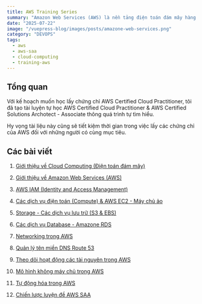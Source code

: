```yaml
---
title: AWS Training Series
summary: "Amazon Web Services (AWS) là nền tảng điện toán đám mây hàng đầu thế giới, cung cấp hơn 200 dịch vụ từ lưu trữ, tính toán, đến machine learning và bảo mật."
date: "2025-07-22"
image: "/vuepress-blog/images/posts/amazone-web-services.png"
category: "DEVOPS"
tags:
  - aws
  - aws-saa
  - cloud-computing
  - training-aws
---
```


## Tổng quan

Với kế hoạch muốn học lấy chứng chỉ AWS Certified Cloud Practitioner, tôi đã tạo tài luyện tự học AWS Certified Cloud Practitioner & AWS Certified Solutions Archotect - Associate thông quá trình tự tìm hiểu.

Hy vọng tài liệu này cũng sẽ tiết kiệm thời gian trong việc lấy các chứng chỉ của AWS đối với những người có cùng mục tiêu.

## Các bài viết

1. <a href="/vuepress-blog/blog-posts/hidden/aws-cloud-computing.html" target="_blank">Giới thiệu về Cloud Computing (Điện toán đám mây)</a>

2. <a href="/vuepress-blog/blog-posts/hidden/aws-gioi-thieu-aws.html" target="_blank">Giới thiệu về Amazon Web Services (AWS)</a>

3. <a href="/vuepress-blog/blog-posts/hidden/aws-iam.html" target="_blank">AWS IAM (Identity and Access Management)</a>

4. <a href="/vuepress-blog/blog-posts/hidden/aws-ec2.html" target="_blank">Các dịch vụ điện toán (Compute) & AWS EC2 - Máy chủ ảo</a>

5. <a href="/vuepress-blog/blog-posts/hidden/aws-storage.html" target="_blank">Storage - Các dịch vụ lưu trữ (S3 & EBS)</a>

6. <a href="/vuepress-blog/blog-posts/hidden/aws-database.html" target="_blank">Các dịch vụ Database - Amazone RDS</a>

7. <a href="/vuepress-blog/blog-posts/hidden/aws-networking.html" target="_blank">Networking trong AWS</a>

8. <a href="/vuepress-blog/blog-posts/hidden/aws-route53.html" target="_blank">Quản lý tên miền DNS Route 53</a>

9. <a href="/vuepress-blog/blog-posts/hidden/aws-monitoring.html" target="_blank">Theo dõi hoạt động các tài nguyên trong AWS</a>

10. <a href="/vuepress-blog/blog-posts/hidden/aws-serverless.html" target="_blank">Mô hình không máy chủ trong AWS</a>

11. <a href="/vuepress-blog/blog-posts/hidden/aws-automation.html" target="_blank">Tự động hóa trong AWS</a>

12. <a href="/vuepress-blog/blog-posts/hidden/aws-practice.html" target="_blank">Chiến lược luyện đề AWS SAA</a>
